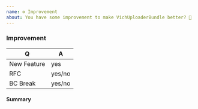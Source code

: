 ```yaml
---
name: ⚙ Improvement
about: You have some improvement to make VichUploaderBundle better? 🎁
---
```


### Improvement

<!-- Fill in the relevant information below to help triage your issue. -->

|    Q        |   A
|------------ | ------
| New Feature | yes
| RFC         | yes/no
| BC Break    | yes/no

#### Summary

<!-- Provide a summary of the improvement you are submitting. -->

